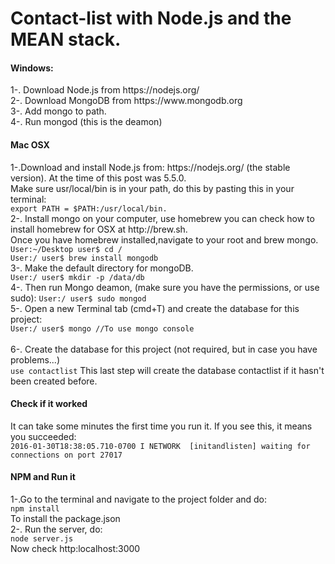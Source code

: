 # Contact-list with Node.js and the MEAN stack.

<h4>Windows:</h4>
1-. Download Node.js from  https://nodejs.org/ <br>
2-. Download MongoDB from https://www.mongodb.org <br>
3-. Add mongo to path. <br>
4-. Run mongod (this is the deamon)<br>

<h4>Mac OSX</h4>
1-.Download and install Node.js from:  https://nodejs.org/ (the stable version). At the time of this post was 5.5.0.<br>
  Make sure usr/local/bin is in your path, do this by pasting this in your terminal:<br>
  <code>export PATH = $PATH:/usr/local/bin.</code><br>
2-. Install mongo on your computer, use homebrew you can check how to install homebrew for OSX at http://brew.sh.<br>
    Once you have homebrew installed,navigate to your root and brew mongo.<br>
    <code>User:~/Desktop user$ cd /</code><br>
    <code>User:/ user$ brew install mongodb</code><br>
3-. Make the default directory for mongoDB. <br>
    <code>User:/ user$ mkdir -p /data/db</code><br>
4-. Then run Mongo deamon, (make sure you have the permissions, or use sudo):
    <code>User:/ user$ sudo mongod</code><br>
5-. Open a new Terminal tab (cmd+T) and create the database for this project:<br>
    <code>User:/ user$ mongo //To use mongo console<br></code>
    <br>
6-. Create the database for this project (not required, but in case you have problems...)<br>
    <code>use contactlist</code>
    This last step will create the database contactlist if it hasn't been created before.

<h4>Check if it worked</h4>
It can take some minutes the first time you run it. If you see this, it means you succeeded:<br>
<code>2016-01-30T18:38:05.710-0700 I NETWORK  [initandlisten] waiting for connections on port 27017</code>

<h4>NPM and Run it</h4>
1-.Go to the terminal and navigate to the project folder and do:<br>
  <code>npm install</code><br>
  To install the package.json<br>
2-. Run the server, do:<br>
  <code>node server.js</code>
  <br> Now check http:localhost:3000
  
